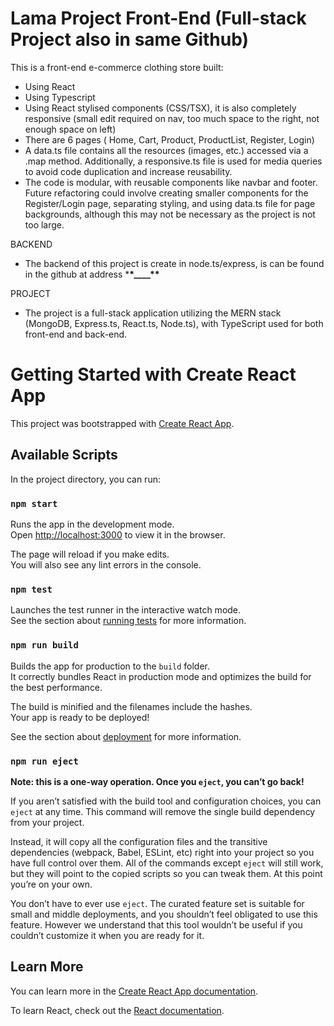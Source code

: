 # Lama Project Front-End (Full-stack Project also in same Github)

This is a front-end e-commerce clothing store built:

-   Using React
-   Using Typescript
-   Using React stylised components (CSS/TSX), it is also completely responsive (small edit required on nav, too much space to the right, not enough space on left)
-   There are 6 pages ( Home, Cart, Product, ProductList, Register, Login)
-   A data.ts file contains all the resources (images, etc.) accessed via a .map method. Additionally, a responsive.ts file is used for media queries to avoid code duplication and increase reusability.
-   The code is modular, with reusable components like navbar and footer. Future refactoring could involve creating smaller components for the Register/Login page, separating styling, and using data.ts file for page backgrounds, although this may not be necessary as the project is not too large.

BACKEND

-   The backend of this project is create in node.ts/express, is can be found in the github at address \***\*\_\_\_\_\*\***

PROJECT

-   The project is a full-stack application utilizing the MERN stack (MongoDB, Express.ts, React.ts, Node.ts), with TypeScript used for both front-end and back-end.

# Getting Started with Create React App

This project was bootstrapped with [Create React App](https://github.com/facebook/create-react-app).

## Available Scripts

In the project directory, you can run:

### `npm start`

Runs the app in the development mode.\
Open [http://localhost:3000](http://localhost:3000) to view it in the browser.

The page will reload if you make edits.\
You will also see any lint errors in the console.

### `npm test`

Launches the test runner in the interactive watch mode.\
See the section about [running tests](https://facebook.github.io/create-react-app/docs/running-tests) for more information.

### `npm run build`

Builds the app for production to the `build` folder.\
It correctly bundles React in production mode and optimizes the build for the best performance.

The build is minified and the filenames include the hashes.\
Your app is ready to be deployed!

See the section about [deployment](https://facebook.github.io/create-react-app/docs/deployment) for more information.

### `npm run eject`

**Note: this is a one-way operation. Once you `eject`, you can’t go back!**

If you aren’t satisfied with the build tool and configuration choices, you can `eject` at any time. This command will remove the single build dependency from your project.

Instead, it will copy all the configuration files and the transitive dependencies (webpack, Babel, ESLint, etc) right into your project so you have full control over them. All of the commands except `eject` will still work, but they will point to the copied scripts so you can tweak them. At this point you’re on your own.

You don’t have to ever use `eject`. The curated feature set is suitable for small and middle deployments, and you shouldn’t feel obligated to use this feature. However we understand that this tool wouldn’t be useful if you couldn’t customize it when you are ready for it.

## Learn More

You can learn more in the [Create React App documentation](https://facebook.github.io/create-react-app/docs/getting-started).

To learn React, check out the [React documentation](https://reactjs.org/).
